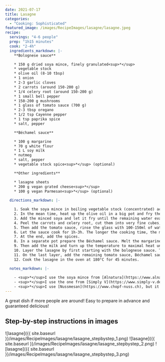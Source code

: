 ```yaml
---
date: 2021-07-17
title: Lasagne
categories:
  - "Cooking: Sophisticated"
featured_image: /images/RecipeImages/lasagne/lasagne.jpeg
recipe:
  servings: "4-6 people"
  prep: "1h15 minutes"
  cook: "2-4h"
  ingredients_markdown: |-
    **Bolognese sauce**

    * 150 g dried soya mince, finely granulated<sup>*</sup>
    * vegetable stock
    * olive oil (8-10 tbsp)
    * 1 onion
    * 2-3 garlic cloves
    * 2 carrots (around 150-200 g)
    * 1/4 celery root (around 150-200 g)
    * 1 small bell pepper
    * 150-200 g mushrooms
    * 1 glass of tomato sauce (700 g)
    * 2-3 tbsp oregano
    * 1/2 tsp Cayenne pepper
    * 1 tsp paprika spice
    * salt, pepper

    **Béchamel sauce**

    * 100 g margarine
    * 70 g white flour
    * 1 L soy milk
    * nutmeg
    * salt, pepper
    * vegetable stock spice<sup>*</sup> (optional)

    **Other ingredients**

    * lasagne sheets
    * 200 g vegan grated cheese<sup>*</sup>
    * 100 g vegan Parmesan<sup>*</sup> (optional)
  
  directions_markdown: |-

    1. Soak the soya mince in boiling vegetable stock (concentrated) according to the package instructions. When using the one from Alnatura, 400 mL of water is enough and the soaking time is 15 minutes. After the soaking, drain the minced soya.
    2. In the mean time, heat up the olive oil in a big pot and fry the chopped onion. Towards the end of the frying time add the finely chopped or pressed garlic. 
    3. Add the minced soya and let it fry until the remaining water evaporates and it becomes slightly crispy. 
    4. Peel the carrots and celery root, cut them into very fine cubes, and add them to the pot. Chop the bell pepper and mushrooms in small pieces as well and add them to the mixture. Let everything fry for a few minutes.
    5. Then add the tomato sauce, rinse the glass with 100-150ml of water and add it as well. Don't add too much water, otherwise the sauce becomes to watery. Even if it feels rather thick at the becoming, be aware that the vegetables release more water during cooking.
    6. Let the sauce cook for 1h-3h. The longer the cooking time, the more tasty the sauce.
    7. At the end, add the spices.
    8. In a separate pot prepare the Béchamel sauce. Melt the margarine at low temperatures, add the flour and whip everything into a homogeneous paste.
    9. Then add the milk and turn up the temperature to maximal heat until the milk boils. Continuously stir until it thickens, and then take it away from the heat. Add the spices. A lot of salt/vegetable stock spices might be necessary for the sauce to become tasty.
    10. Layer the lasagne by first starting with the bolognese sauce. Then, continue with a layer of sheets, followed by a good third of the Béchamel sauce, some grated cheese and half the parmesan. Cover the Béchamel sauce layer with sheets, add tomato sauce, sheets and another Béchamel-cheese layer covered again by sheets. 
    11. On the last layer, add the remaining tomato sauce, Béchamel sauce and cover generously with grated cheese.
    12. Cook the lasagne in the oven at 180°C for 45 minutes.

  notes_markdown: |-
    
    - <sup>*</sup>I use the soya mince from [Alnatura](https://www.alnatura.de/de-de/produkte/alle-produkte/konserven-fertiggerichte-und-tiefkuehl/tofu-und-soja/sojaschnetzel-fein-128484/) 
    - <sup>*</sup>I use the one from [Simply V](https://www.simply-v.de/en/simply-v-vegan-grated.html)
    - <sup>*</sup>I use [Nussmesan](https://www.chopf-nuss.ch), but it might only be available in Switzerland
---
```


A great dish if more people are around! Easy to prepare in advance and guaranteed delicious!

<h2>Step-by-step instructions in images</h2>

![lasagne]({{ site.baseurl }}/images/RecipeImages/lasagne/lasagne_stepbystep_1.png)
![lasagne]({{ site.baseurl }}/images/RecipeImages/lasagne/lasagne_stepbystep_2.png)
![lasagne]({{ site.baseurl }}/images/RecipeImages/lasagne/lasagne_stepbystep_3.png)
